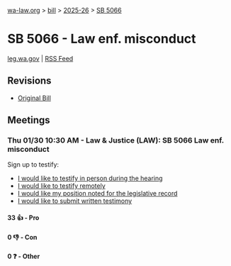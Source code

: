 [wa-law.org](/) > [bill](/bill/) > [2025-26](/bill/2025-26/) > [SB 5066](/bill/2025-26/sb/5066/)

# SB 5066 - Law enf. misconduct
[leg.wa.gov](https://app.leg.wa.gov/billsummary?BillNumber=5066&Year=2025&Initiative=false) | [RSS Feed](./rss.xml)

## Revisions
* [Original Bill](1/)

## Meetings
### Thu 01/30 10:30 AM - Law & Justice (LAW): SB 5066 Law enf. misconduct
Sign up to testify:
* [I would like to testify in person during the hearing](https://app.leg.wa.gov/csi/Testifier/Add?chamber=House&mId=32533&aId=161889&caId=25027&tId=1)
* [I would like to testify remotely](https://app.leg.wa.gov/csi/Testifier/Add?chamber=House&mId=32533&aId=161889&caId=25027&tId=2)
* [I would like my position noted for the legislative record](https://app.leg.wa.gov/csi/Testifier/Add?chamber=House&mId=32533&aId=161889&caId=25027&tId=3)
* [I would like to submit written testimony](https://app.leg.wa.gov/csi/Testifier/Add?chamber=House&mId=32533&aId=161889&caId=25027&tId=4)

#### 33 👍 - Pro

#### 0 👎 - Con

#### 0 ❓ - Other
